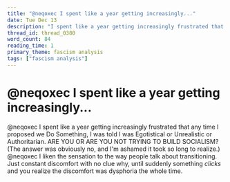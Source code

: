 ```yaml
---
title: "@neqoxec I spent like a year getting increasingly..."
date: Tue Dec 13
description: "I spent like a year getting increasingly frustrated that any time I proposed we Do Something, I was told I was Egotistical or Unrealistic or Authoritarian."
thread_id: thread_0380
word_count: 84
reading_time: 1
primary_theme: fascism analysis
tags: ["fascism analysis"]
---
```


# @neqoxec I spent like a year getting increasingly...

@neqoxec I spent like a year getting increasingly frustrated that any time I proposed we Do Something, I was told I was Egotistical or Unrealistic or Authoritarian. ARE YOU OR ARE YOU NOT TRYING TO BUILD SOCIALISM? (The answer was obviously no, and I'm ashamed it took so long to realize.) @neqoxec I liken the sensation to the way people talk about transitioning. Just constant discomfort with no clue why, until suddenly something *clicks* and you realize the discomfort was dysphoria the whole time.
